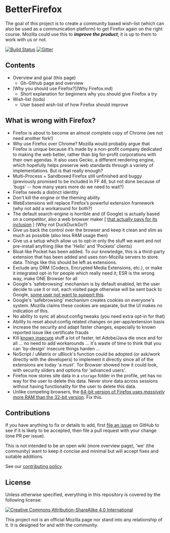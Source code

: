 # BetterFirefox

The goal of this project is to create a community based wish-list (which can also be used as a communication platform) to get Firefox again on the right course. Mozilla could use this to ***improve the product***; it is up to them to work with us or not.

[![Build Status](https://travis-ci.org/CHEF-KOCH/BetterFireFox.svg?branch=master)](https://travis-ci.org/BetterFireFox)
[![Gitter](https://badges.gitter.im/CHEF-KOCH/BetterFireFox.svg)](https://gitter.im/CHEF-KOCH/BetterFireFox?utm_source=badge&utm_medium=badge&utm_campaign=pr-badge)


## Contents

- Overview and goal (this page)
    - Gh-Github page and overview
- [Why you should use Firefox?](Why Firefox.md)
    - Short explanation for beginners why you should give Firefox a try
- Wish-list (todo)
    - User based wish-list of how Firefox should improve


## What is wrong with Firefox?

* Firefox is about to become an almost complete copy of Chrome (we not need another fork!)
* Why use Firefox over Chrome? Mozilla would probably argue that Firefox is unique because it’s made by a non-profit company dedicated to making the web better, rather than big for-profit corporations with their own agendas. It also uses Gecko, a different rendering engine, which hopefully helps preserve web standards through a variety of implementations. But is that really enough?
* Multi-Process + Sandboxed Firefox still unfinished and buggy (previously promised to be included in FF 46, but not done because of 'bugs' -- how many years more do we need to wait?)
* Firefox needs a distinct identity
* Don't kill the engine or the theming ability
* WebExtensions will replace Firefox’s powerful extension framework (why not add a workaround for both?)
* The default search-engine is horrible and (if Google) is actually based on a competitor, also a web browser maker [ [that actually pays for its inclusion](https://duckduckgo.com/?q=mozilla+search+engine+money) ] (Why not DuckDuckGo?)
* Give us back the control over the browser and keep it clean and slim as much as possible (also less RAM usage then)
* Give us a setup which allow us to opt-in only the stuff we want and not pre-install anything (like the 'Hello' and 'Pockets' clients)
* Bloat like Pocket has been added. To our knowledge, this is a third-party extension that has been added and uses non-Mozilla servers to store data. Things like this should be left as extensions.
* Exclude any DRM (Codecs, Encrypted Media Extensions, etc.), or make it integrated opt-in for people which really need it; ESR is the wrong way, make ONE Browser for all
* Google's 'safebrowsing' mechanism is by default enabled, let the user decide to use it or not, each visited page otherwise will be sent back to Google, [some user not want to support this](https://en.wikipedia.org/wiki/Firefox#Criticism). 
* Google's 'safebrowsing' mechanism creates cookies on everyone's system.  Mozilla claims these cookies are separate, but the UI makes no indication of this.
* No ability to sync all about:config tweaks (you need extra opt-in for that)
* Ability to reset about:config related changes on per-app/extension basis 
* Increase the security and adapt faster changes, especially to known reported issue like certificate frauds
* Kill [known insecure](https://www.mozilla.org/en-US/security/known-vulnerabilities/) stuff a lot of faster, let Adobe/Java die once and for all ... no need to add workarounds ... it's waste of time to think that you can 'by-design' insecure things harden ...
* NoScript / uMatrix or uBlock's function could be adopted (or ask/work directly with the developers) to implement it directly since all of the extensions are today 'a must'. Tor Browser showed how it could look, with security sliders and options for 'advanced users'.
* Firefox now stores site data in a `storage` folder in the profile, yet has no way for the user to delete this data.  Never store data across sessions without having functionality for the user to delete this data.
* Unlike competing browsers, the [64-bit version of Firefox uses *massively* more RAM than the 32-bit version](http://www.ghacks.net/2016/01/03/32-bit-vs-64-bit-browsers-which-version-has-the-edge/).  Fix this.


## Contributions

If you have anything to fix or details to add, first [file an issue](https://github.com/CHEF-KOCH/BetterFireFox/issues) on GitHub to see if it is likely to be accepted, then file a pull request with your change (one PR per issue).

This is not intended to be an open wiki (more overview page), 'we' (the community) want to keep it concise and minimal but will accept fixes and suitable additions.

See our [contributing policy](CONTRIBUTING.md).


## License

Unless otherwise specified, everything in this repository is covered by the following license:

[![Creative Commons Attribution-ShareAlike 4.0 International](https://licensebuttons.net/l/by-sa/4.0/88x31.png)](http://creativecommons.org/licenses/by-sa/4.0/)

This project not is an official Mozilla page nor stand into any relationship of it.  It is designed for and with the community.
